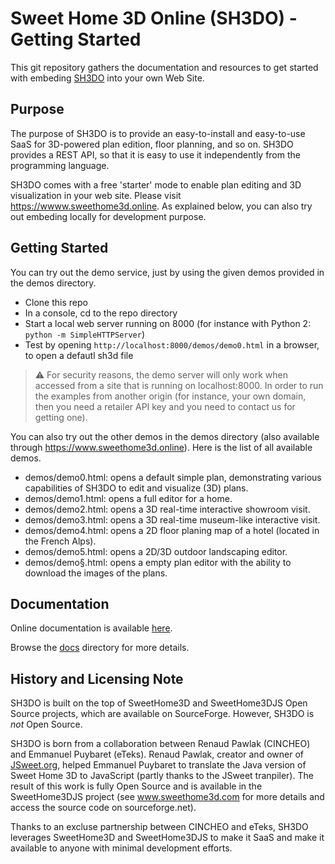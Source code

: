 # Sweet Home 3D Online (SH3DO) - Getting Started

This git repository gathers the documentation and resources to get started with embeding [SH3DO](https://wwww.sweethome3d.online) into your own Web Site.

## Purpose

The purpose of SH3DO is to provide an easy-to-install and easy-to-use SaaS for 3D-powered plan edition, floor planning, and so on. SH3DO provides a REST API, so that it is easy to use it independently from the programming language.

SH3DO comes with a free 'starter' mode to enable plan editing and 3D visualization in your web site. Please visit https://wwww.sweethome3d.online. As explained below, you can also try out embeding locally for development purpose.

## Getting Started

You can try out the demo service, just by using the given demos provided in the demos directory. 

- Clone this repo
- In a console, cd to the repo directory
- Start a local web server running on 8000 (for instance with Python 2: ``python -m SimpleHTTPServer``)
- Test by opening ``http://localhost:8000/demos/demo0.html`` in a browser, to open a defautl sh3d file

> :warning: For security reasons, the demo server will only work when accessed from a site that is running on localhost:8000. In order to run the examples from another origin (for instance, your own domain, then you need a retailer API key and you need to contact us for getting one).

You can also try out the other demos in the demos directory (also available through https://www.sweethome3d.online). Here is the list of all available demos.

- demos/demo0.html: opens a default simple plan, demonstrating various capabilities of SH3DO to edit and visualize (3D) plans.
- demos/demo1.html: opens a full editor for a home.
- demos/demo2.html: opens a 3D real-time interactive showroom visit.
- demos/demo3.html: opens a 3D real-time museum-like interactive visit.
- demos/demo4.html: opens a 2D floor planing map of a hotel (located in the French Alps).
- demos/demo5.html: opens a 2D/3D outdoor landscaping editor.
- demos/demo§.html: opens a empty plan editor with the ability to download the images of the plans.

## Documentation

Online documentation is available [here](docs/sh3d.online.md).

Browse the [docs](docs) directory for more details.

## History and Licensing Note

SH3DO is built on the top of SweetHome3D and SweetHome3DJS Open Source projects, which are available on SourceForge. However, SH3DO is *not* Open Source. 

SH3DO is born from a collaboration between Renaud Pawlak (CINCHEO) and Emmanuel Puybaret (eTeks). Renaud Pawlak, creator and owner of [JSweet.org](http://wwww.jsweet.org), helped Emmanuel Puybaret to translate the Java version of Sweet Home 3D to JavaScript (partly thanks to the JSweet tranpiler). The result of this work is fully Open Source and is available in the SweetHome3DJS project (see www.sweethome3d.com for more details and access the source code on sourceforge.net).

Thanks to an excluse partnership between CINCHEO and eTeks, SH3DO leverages SweetHome3D and SweetHome3DJS to make it SaaS and make it available to anyone with minimal development efforts.
